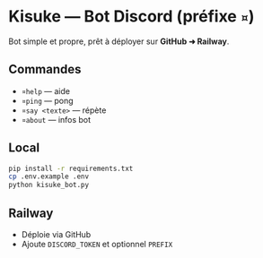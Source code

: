 
# Kisuke — Bot Discord (préfixe `¤`)

Bot simple et propre, prêt à déployer sur **GitHub ➜ Railway**.

## Commandes
- `¤help` — aide
- `¤ping` — pong
- `¤say <texte>` — répète
- `¤about` — infos bot

## Local
```bash
pip install -r requirements.txt
cp .env.example .env
python kisuke_bot.py
```

## Railway
- Déploie via GitHub
- Ajoute `DISCORD_TOKEN` et optionnel `PREFIX`
